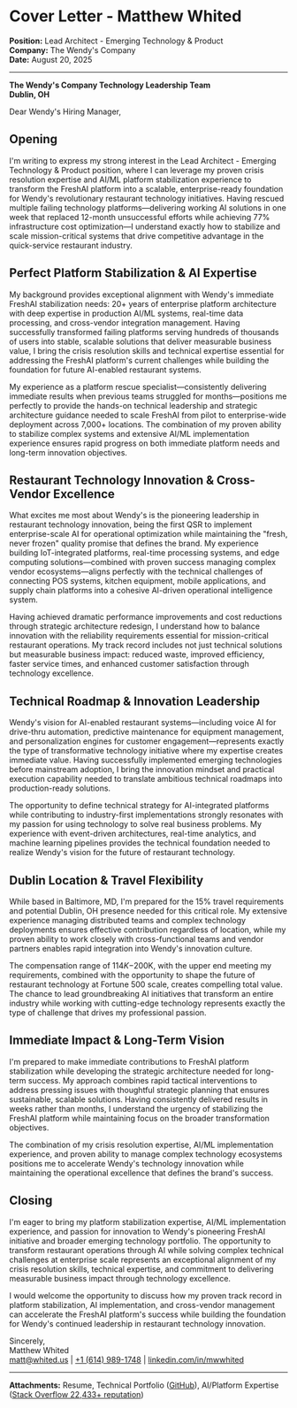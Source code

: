 # Cover Letter - Matthew Whited
**Position:** Lead Architect - Emerging Technology & Product  
**Company:** The Wendy's Company  
**Date:** August 20, 2025

---

**The Wendy's Company Technology Leadership Team**  
**Dublin, OH**  

Dear Wendy's Hiring Manager,

## Opening

I'm writing to express my strong interest in the Lead Architect - Emerging Technology & Product position, where I can leverage my proven crisis resolution expertise and AI/ML platform stabilization experience to transform the FreshAI platform into a scalable, enterprise-ready foundation for Wendy's revolutionary restaurant technology initiatives. Having rescued multiple failing technology platforms—delivering working AI solutions in one week that replaced 12-month unsuccessful efforts while achieving 77% infrastructure cost optimization—I understand exactly how to stabilize and scale mission-critical systems that drive competitive advantage in the quick-service restaurant industry.

## Perfect Platform Stabilization & AI Expertise

My background provides exceptional alignment with Wendy's immediate FreshAI stabilization needs: 20+ years of enterprise platform architecture with deep expertise in production AI/ML systems, real-time data processing, and cross-vendor integration management. Having successfully transformed failing platforms serving hundreds of thousands of users into stable, scalable solutions that deliver measurable business value, I bring the crisis resolution skills and technical expertise essential for addressing the FreshAI platform's current challenges while building the foundation for future AI-enabled restaurant systems.

My experience as a platform rescue specialist—consistently delivering immediate results when previous teams struggled for months—positions me perfectly to provide the hands-on technical leadership and strategic architecture guidance needed to scale FreshAI from pilot to enterprise-wide deployment across 7,000+ locations. The combination of my proven ability to stabilize complex systems and extensive AI/ML implementation experience ensures rapid progress on both immediate platform needs and long-term innovation objectives.

## Restaurant Technology Innovation & Cross-Vendor Excellence

What excites me most about Wendy's is the pioneering leadership in restaurant technology innovation, being the first QSR to implement enterprise-scale AI for operational optimization while maintaining the "fresh, never frozen" quality promise that defines the brand. My experience building IoT-integrated platforms, real-time processing systems, and edge computing solutions—combined with proven success managing complex vendor ecosystems—aligns perfectly with the technical challenges of connecting POS systems, kitchen equipment, mobile applications, and supply chain platforms into a cohesive AI-driven operational intelligence system.

Having achieved dramatic performance improvements and cost reductions through strategic architecture redesign, I understand how to balance innovation with the reliability requirements essential for mission-critical restaurant operations. My track record includes not just technical solutions but measurable business impact: reduced waste, improved efficiency, faster service times, and enhanced customer satisfaction through technology excellence.

## Technical Roadmap & Innovation Leadership

Wendy's vision for AI-enabled restaurant systems—including voice AI for drive-thru automation, predictive maintenance for equipment management, and personalization engines for customer engagement—represents exactly the type of transformative technology initiative where my expertise creates immediate value. Having successfully implemented emerging technologies before mainstream adoption, I bring the innovation mindset and practical execution capability needed to translate ambitious technical roadmaps into production-ready solutions.

The opportunity to define technical strategy for AI-integrated platforms while contributing to industry-first implementations strongly resonates with my passion for using technology to solve real business problems. My experience with event-driven architectures, real-time analytics, and machine learning pipelines provides the technical foundation needed to realize Wendy's vision for the future of restaurant technology.

## Dublin Location & Travel Flexibility

While based in Baltimore, MD, I'm prepared for the 15% travel requirements and potential Dublin, OH presence needed for this critical role. My extensive experience managing distributed teams and complex technology deployments ensures effective contribution regardless of location, while my proven ability to work closely with cross-functional teams and vendor partners enables rapid integration into Wendy's innovation culture.

The compensation range of $114K-$200K, with the upper end meeting my requirements, combined with the opportunity to shape the future of restaurant technology at Fortune 500 scale, creates compelling total value. The chance to lead groundbreaking AI initiatives that transform an entire industry while working with cutting-edge technology represents exactly the type of challenge that drives my professional passion.

## Immediate Impact & Long-Term Vision

I'm prepared to make immediate contributions to FreshAI platform stabilization while developing the strategic architecture needed for long-term success. My approach combines rapid tactical interventions to address pressing issues with thoughtful strategic planning that ensures sustainable, scalable solutions. Having consistently delivered results in weeks rather than months, I understand the urgency of stabilizing the FreshAI platform while maintaining focus on the broader transformation objectives.

The combination of my crisis resolution expertise, AI/ML implementation experience, and proven ability to manage complex technology ecosystems positions me to accelerate Wendy's technology innovation while maintaining the operational excellence that defines the brand's success.

## Closing

I'm eager to bring my platform stabilization expertise, AI/ML implementation experience, and passion for innovation to Wendy's pioneering FreshAI initiative and broader emerging technology portfolio. The opportunity to transform restaurant operations through AI while solving complex technical challenges at enterprise scale represents an exceptional alignment of my crisis resolution skills, technical expertise, and commitment to delivering measurable business impact through technology excellence.

I would welcome the opportunity to discuss how my proven track record in platform stabilization, AI implementation, and cross-vendor management can accelerate the FreshAI platform's success while building the foundation for Wendy's continued leadership in restaurant technology innovation.

Sincerely,  
Matthew Whited  
[matt@whited.us](mailto:matt@whited.us) | [+1 (614) 989-1748](tel:+16149891748) | [linkedin.com/in/mwwhited](https://www.linkedin.com/in/mwwhited/)

---

**Attachments:** Resume, Technical Portfolio ([GitHub](https://github.com/mwwhited)), AI/Platform Expertise ([Stack Overflow 22,433+ reputation](http://stackoverflow.com/users/89586/matthew-whited))